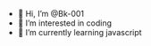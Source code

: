 - 👋 Hi, I’m @Bk-001
- 👀 I’m interested in coding
- 🌱 I’m currently learning javascript

<!---
Bk-02/Bk-02 is a ✨ special ✨ repository because its `README.md` (this file) appears on your GitHub profile.
You can click the Preview link to take a look at your changes.
--->
